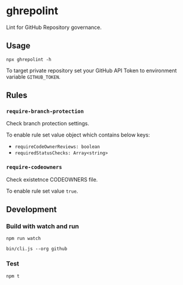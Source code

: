 # ghrepolint

Lint for GitHub Repository governance.

## Usage

```
npx ghrepolint -h
```

To target private repository set your GitHub API Token to environment variable `GITHUB_TOKEN`.

## Rules

### `require-branch-protection`

Check branch protection settings.

To enable rule set value object which contains below keys:

* `requireCodeOwnerReviews: boolean`
* `requiredStatusChecks: Array<string>`

### `require-codeowners`

Check existetnce CODEOWNERS file.

To enable rule set value `true`.

## Development

### Build with watch and run

```
npm run watch
```

```
bin/cli.js --org github
```

### Test

```
npm t
```
